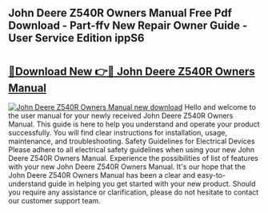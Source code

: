 ## John Deere Z540R Owners Manual Free Pdf Download - Part-ffv New Repair Owner Guide - User Service Edition ippS6

# <h2><a href="http://bc85890.oget.top/?id=John+Deere+Z540R+Owners+Manual">🔗Download New 👉🔴 John Deere Z540R Owners Manual</a></h2>

[![John Deere Z540R Owners Manual new download](https://i.imgur.com/5g1atiW.png)](http://bc85890.oget.top/?id=John+Deere+Z540R+Owners+Manual)
Hello and welcome to the user manual for your newly received John Deere Z540R Owners Manual. This guide is here to help you understand and operate your product successfully. You will find clear instructions for installation, usage, maintenance, and troubleshooting. Safety Guidelines for Electrical Devices Please adhere to all electrical safety guidelines when using your new John Deere Z540R Owners Manual. Experience the possibilities of list of features with your new John Deere Z540R Owners Manual. It's our hope that the John Deere Z540R Owners Manual has been a clear and easy-to-understand guide in helping you get started with your new product. Should you require any assistance or clarification, please do not hesitate to contact our customer support team.
